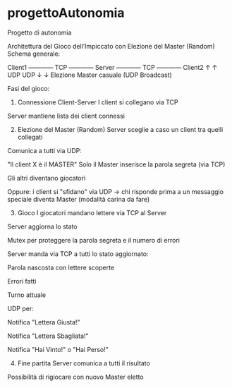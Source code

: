 # progettoAutonomia

Progetto di autonomia


Architettura del Gioco dell’Impiccato con Elezione del Master (Random)
Schema generale:

Client1 ———— TCP ———— Server ———— TCP ———— Client2
               ↑                      ↑
              UDP                    UDP
               ↓                      ↓
           Elezione Master casuale (UDP Broadcast)


Fasi del gioco:
1. Connessione Client-Server
I client si collegano via TCP


Server mantiene lista dei client connessi



2. Elezione del Master (Random)
Server sceglie a caso un client tra quelli collegati


Comunica a tutti via UDP:


"Il client X è il MASTER"
Solo il Master inserisce la parola segreta (via TCP)


Gli altri diventano giocatori


Oppure: i client si "sfidano" via UDP → chi risponde prima a un messaggio speciale diventa Master (modalità carina da fare)

3. Gioco
I giocatori mandano lettere via TCP al Server


Server aggiorna lo stato


Mutex per proteggere la parola segreta e il numero di errori


Server manda via TCP a tutti lo stato aggiornato:


Parola nascosta con lettere scoperte


Errori fatti


Turno attuale


UDP per:


Notifica "Lettera Giusta!"


Notifica "Lettera Sbagliata!"


Notifica "Hai Vinto!" o "Hai Perso!"



4. Fine partita
Server comunica a tutti il risultato


Possibilità di rigiocare con nuovo Master eletto


